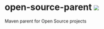 # open-source-parent [![](https://jitpack.io/v/ascentio-tech/open-source-parent.svg)](https://jitpack.io/#ascentio-tech/open-source-parent)

Maven parent for Open Source projects 
